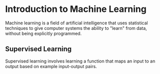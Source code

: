 # Introduction to Machine Learning

Machine learning is a field of artificial intelligence that uses statistical techniques to give computer systems the ability to "learn" from data, without being explicitly programmed.

## Supervised Learning

Supervised learning involves learning a function that maps an input to an output based on example input-output pairs.
